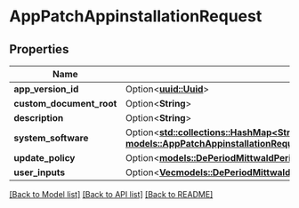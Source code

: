 # AppPatchAppinstallationRequest

## Properties

Name | Type | Description | Notes
------------ | ------------- | ------------- | -------------
**app_version_id** | Option<[**uuid::Uuid**](uuid::Uuid.md)> |  | [optional]
**custom_document_root** | Option<**String**> |  | [optional]
**description** | Option<**String**> |  | [optional]
**system_software** | Option<[**std::collections::HashMap<String, models::AppPatchAppinstallationRequestSystemSoftwareValue>**](app_patch_appinstallation_request_systemSoftware_value.md)> |  | [optional]
**update_policy** | Option<[**models::DePeriodMittwaldPeriodV1PeriodAppPeriodAppUpdatePolicy**](de.mittwald.v1.app.AppUpdatePolicy.md)> |  | [optional]
**user_inputs** | Option<[**Vec<models::DePeriodMittwaldPeriodV1PeriodAppPeriodSavedUserInput>**](de.mittwald.v1.app.SavedUserInput.md)> |  | [optional]

[[Back to Model list]](../README.md#documentation-for-models) [[Back to API list]](../README.md#documentation-for-api-endpoints) [[Back to README]](../README.md)


